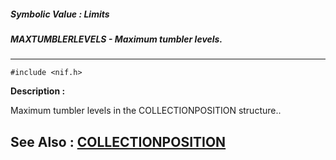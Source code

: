 ##### Symbolic Value : Limits
##### MAXTUMBLERLEVELS - Maximum tumbler levels.
---
```
#include <nif.h>
```
**Description :**

Maximum tumbler levels in the COLLECTIONPOSITION structure..

**See Also :**
[COLLECTIONPOSITION](/domino-c-api-docs/reference/Data/COLLECTIONPOSITION)
---
